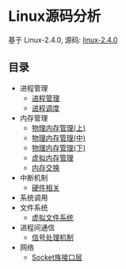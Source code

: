 # Linux源码分析
基于 Linux-2.4.0, 源码: [linux-2.4.0](https://github.com/liexusong/linux-2.4.0)

## 目录

* 进程管理
    * [进程管理](https://github.com/liexusong/linux-source-code-analyze/blob/master/process-management.md)
    * [进程调度](https://github.com/liexusong/linux-source-code-analyze/blob/master/process-schedule.md)
* 内存管理
    * [物理内存管理(上)](https://github.com/liexusong/linux-source-code-analyze/blob/master/physical-memory-managemen-1.md)
    * [物理内存管理(中)](https://github.com/liexusong/linux-source-code-analyze/blob/master/physical-memory-managemen-2.md)
    * [物理内存管理(下)](https://github.com/liexusong/linux-source-code-analyze/blob/master/physical-memory-managemen-3.md)
    * [虚拟内存管理](https://github.com/liexusong/linux-source-code-analyze/blob/master/virtual-memory-managemen.md)
    * [内存交换](https://github.com/liexusong/linux-source-code-analyze/blob/master/memory_swap.md)
* 中断机制
    * [硬件相关](https://github.com/liexusong/linux-source-code-analyze/blob/master/interrupt_hardware.md)
* 系统调用
* 文件系统
    * [虚拟文件系统](https://github.com/liexusong/linux-source-code-analyze/blob/master/virtual_file_system.md)
* 进程间通信
    * [信号处理机制](https://github.com/liexusong/linux-source-code-analyze/blob/master/signal.md)
* 网络
    * [Socket族接口层](https://github.com/liexusong/linux-source-code-analyze/blob/master/socket_interface.md)
